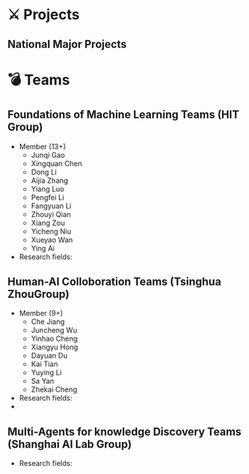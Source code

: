 # ⚔ Projects 
## National Major Projects 


# 💣 Teams
## Foundations of Machine Learning Teams (HIT Group)
- Member (13+)
  - Junqi Gao
  - Xingquan Chen
  - Dong Li
  - Aijia Zhang
  - Yiang Luo
  - Pengfei Li
  - Fangyuan Li
  - Zhouyi Qian
  - Xiang Zou
  - Yicheng Niu
  - Xueyao Wan
  - Ying Ai 
- Research fields:

## Human-AI Colloboration Teams (Tsinghua ZhouGroup)  
- Member (9+)
  - Che Jiang
  - Juncheng Wu
  - Yinhao Cheng
  - Xiangyu Hong 
  - Dayuan Du
  - Kai Tian
  - Yuying Li
  - Sa Yan
  - Zhekai Cheng
- Research fields:
- 
## Multi-Agents for knowledge Discovery Teams (Shanghai AI Lab Group)
- Research fields:
